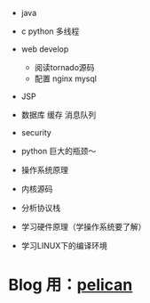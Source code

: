 * java
* c python 多线程
* web develop
   	- 阅读tornado源码
   	- 配置 nginx mysql
* JSP
* 数据库 缓存 消息队列
* security



* python 巨大的瓶颈～
* 操作系统原理
* 内核源码
* 分析协议栈
* 学习硬件原理（学操作系统要了解）
* 学习LINUX下的编译环境



# Blog 用：[pelican](https://pelican-docs-chs.readthedocs.io/en/latest/)
